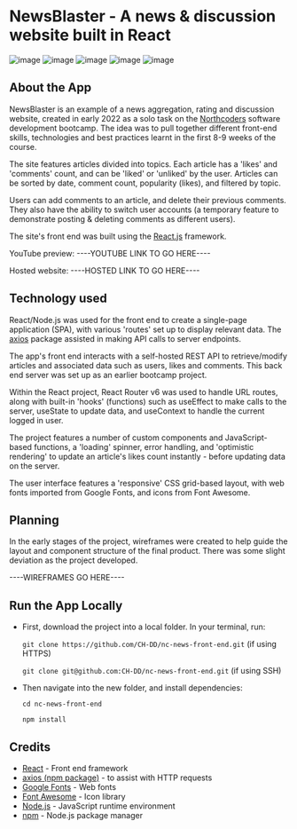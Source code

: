 # NewsBlaster - A news & discussion website built in React

![image](https://img.shields.io/badge/React-20232A?style=for-the-badge&logo=react&logoColor=61DAFB)
![image](https://img.shields.io/badge/JavaScript-323330?style=for-the-badge&logo=javascript&logoColor=F7DF1E)
![image](https://img.shields.io/badge/CSS3-1572B6?style=for-the-badge&logo=css3&logoColor=white)
![image](https://img.shields.io/badge/HTML5-E34F26?style=for-the-badge&logo=html5&logoColor=white)
![image](https://img.shields.io/badge/Node.js-339933?style=for-the-badge&logo=nodedotjs&logoColor=white)

## About the App
NewsBlaster is an example of a news aggregation, rating and discussion website, created in early 2022 as a solo task on the [Northcoders](https://northcoders.com/) software development bootcamp. The idea was to pull together different front-end skills, technologies and best practices learnt in the first 8-9 weeks of the course.

The site features articles divided into topics. Each article has a 'likes' and 'comments' count, and can be 'liked' or 'unliked' by the user. Articles can be sorted by date, comment count, popularity (likes), and filtered by topic.

Users can add comments to an article, and delete their previous comments. They also have the ability to switch user accounts (a temporary feature to demonstrate posting & deleting comments as different users). 

The site's front end was built using the [React.js](https://reactjs.org/) framework.

YouTube preview: ----YOUTUBE LINK TO GO HERE----

Hosted website: ----HOSTED LINK TO GO HERE----

## Technology used

React/Node.js was used for the front end to create a single-page application (SPA), with various 'routes' set up to display relevant data. The [axios](https://www.npmjs.com/package/axios) package assisted in making API calls to server endpoints. 

The app's front end interacts with a self-hosted REST API to retrieve/modify articles and associated data such as users, likes and comments. This back end server was set up as an earlier bootcamp project.

Within the React project, React Router v6 was used to handle URL routes, along with built-in 'hooks' (functions) such as useEffect to make calls to the server, useState to update data, and useContext to handle the current logged in user. 

The project features a number of custom components and JavaScript-based functions, a 'loading' spinner, error handling, and 'optimistic rendering' to update an article's likes count instantly - before updating data on the server.

The user interface features a 'responsive' CSS grid-based layout, with web fonts imported from Google Fonts, and icons from Font Awesome.

## Planning
In the early stages of the project, wireframes were created to help guide the layout and component structure of the final product. There was some slight deviation as the project developed. 

----WIREFRAMES GO HERE----

## Run the App Locally

- First, download the project into a local folder. In your terminal, run:

  `git clone https://github.com/CH-DD/nc-news-front-end.git` (if using HTTPS)

  `git clone git@github.com:CH-DD/nc-news-front-end.git` (if using SSH)

- Then navigate into the new folder, and install dependencies:

  `cd nc-news-front-end`
  
  `npm install`

## Credits
- [React](https://reactjs.org/) - Front end framework
- [axios (npm package)](https://www.npmjs.com/package/axios) - to assist with HTTP requests
- [Google Fonts](https://fonts.google.com/) - Web fonts
- [Font Awesome](https://fontawesome.com/) - Icon library
- [Node.js](https://nodejs.org/) - JavaScript runtime environment
- [npm](https://www.npmjs.com/) - Node.js package manager